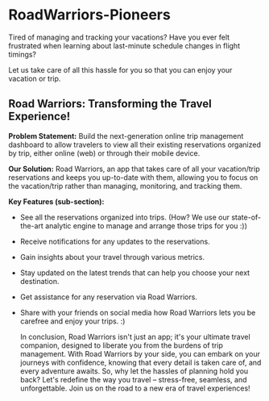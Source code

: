 # RoadWarriors-Pioneers
Tired of managing and tracking your vacations? Have you ever felt frustrated when learning about last-minute schedule changes in flight timings?

Let us take care of all this hassle for you so that you can enjoy your vacation or trip.

<h2>Road Warriors: Transforming the Travel Experience!</h2> 

**Problem Statement:** Build the next-generation online trip management dashboard to allow travelers to view all their existing reservations organized by trip, either online (web) or through their mobile device.

**Our Solution:** Road Warriors, an app that takes care of all your vacation/trip reservations and keeps you up-to-date with them, allowing you to focus on the vacation/trip rather than managing, monitoring, and tracking them.

**Key Features (sub-section):**
- See all the reservations organized into trips. (How? We use our state-of-the-art analytic engine to manage and arrange those trips for you :))
- Receive notifications for any updates to the reservations.
- Gain insights about your travel through various metrics.
- Stay updated on the latest trends that can help you choose your next destination.
- Get assistance for any reservation via Road Warriors.
- Share with your friends on social media how Road Warriors lets you be carefree and enjoy your trips. :)

  In conclusion, Road Warriors isn't just an app; it's your ultimate travel companion, designed to liberate you from the burdens of trip management. With Road Warriors by your side, you can embark on your journeys with confidence, knowing that every detail is taken care of, and every adventure awaits. So, why let the hassles of planning hold you back? Let's redefine the way you travel – stress-free, seamless, and unforgettable. Join us on the road to a new era of travel experiences!
